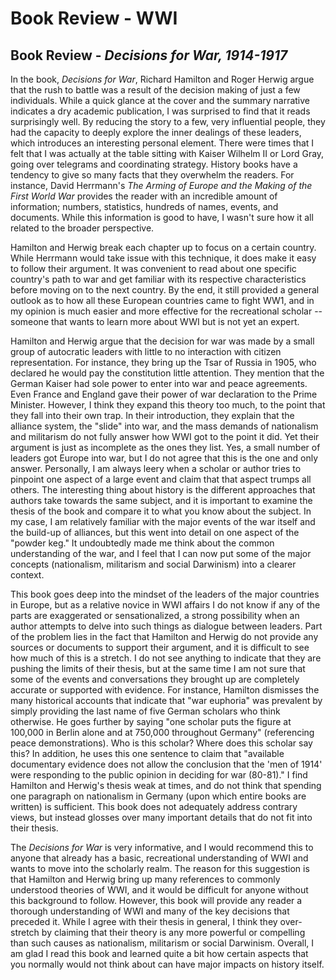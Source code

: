 # Book Review - WWI 

## Book Review - *Decisions for War, 1914-1917*

In the book, *Decisions for War*, Richard Hamilton and Roger Herwig argue that the rush to battle was a result of the decision making of just a few individuals. While a quick glance at the cover and the summary narrative indicates a dry academic publication, I was surprised to find that it reads surprisingly well. By reducing the story to a few, very influential people, they had the capacity to deeply explore the inner dealings of these leaders, which introduces an interesting personal element. There were times that I felt that I was actually at the table sitting with Kaiser Wilhelm II or Lord Gray, going over telegrams and coordinating strategy. History books have a tendency to give so many facts that they overwhelm the readers. For instance, David Herrmann's *The Arming of Europe and the Making of the First World War* provides the reader with an incredible amount of information; numbers, statistics, hundreds of names, events, and documents. While this information is good to have, I wasn't sure how it all related to the broader perspective.

Hamilton and Herwig break each chapter up to focus on a certain country. While Herrmann would take issue with this technique, it does make it easy to follow their argument. It was convenient to read about one specific country's path to war and get familiar with its respective characteristics before moving on to the next country. By the end, it still provided a general outlook as to how all these European countries came to fight WW1, and in my opinion is much easier and more effective for the recreational scholar -- someone that wants to learn more about WWI but is not yet an expert.

Hamilton and Herwig argue that the decision for war was made by a small group of autocratic leaders with little to no interaction with citizen representation. For instance, they bring up the Tsar of Russia in 1905, who declared he would pay the constitution little attention. They mention that the German Kaiser had sole power to enter into war and peace agreements. Even France and England gave their power of war declaration to the Prime Minister. However, I think they expand this theory too much, to the point that they fall into their own trap. In their introduction, they explain that the alliance system, the "slide" into war, and the mass demands of nationalism and militarism do not fully answer how WWI got to the point it did. Yet their argument is just as incomplete as the ones they list. Yes, a small number of leaders got Europe into war, but I do not agree that this is the one and only answer. Personally, I am always leery when a scholar or author tries to pinpoint one aspect of a large event and claim that that aspect trumps all others. The interesting thing about history is the different approaches that authors take towards the same subject, and it is important to examine the thesis of the book and compare it to what you know about the subject. In my case, I am relatively familiar with the major events of the war itself and the build-up of alliances, but this went into detail on one aspect of the "powder keg." It undoubtedly made me think about the common understanding of the war, and I feel that I can now put some of the major concepts (nationalism, militarism and social Darwinism) into a clearer context.

This book goes deep into the mindset of the leaders of the major countries in Europe, but as a relative novice in WWI affairs I do not know if any of the parts are exaggerated or sensationalized, a strong possibility when an author attempts to delve into such things as dialogue between leaders. Part of the problem lies in the fact that Hamilton and Herwig do not provide any sources or documents to support their argument, and it is difficult to see how much of this is a stretch. I do not see anything to indicate that they are pushing the limits of their thesis, but at the same time I am not sure that some of the events and conversations they brought up are completely accurate or supported with evidence. For instance, Hamilton dismisses the many historical accounts that indicate that "war euphoria" was prevalent by simply providing the last name of five German scholars who think otherwise. He goes further by saying "one scholar puts the figure at 100,000 in Berlin alone and at 750,000 throughout Germany" (referencing peace demonstrations). Who is this scholar? Where does this scholar say this? In addition, he uses this one sentence to claim that "available documentary evidence does not allow the conclusion that the 'men of 1914' were responding to the public opinion in deciding for war (80-81)." I find Hamilton and Herwig's thesis weak at times, and do not think that spending one paragraph on nationalism in Germany (upon which entire books are written) is sufficient. This book does not adequately address contrary views, but instead glosses over many important details that do not fit into their thesis.

The *Decisions for War* is very informative, and I would recommend this to anyone that already has a basic, recreational understanding of WWI and wants to move into the scholarly realm. The reason for this suggestion is that Hamilton and Herwig bring up many references to commonly understood theories of WWI, and it would be difficult for anyone without this background to follow. However, this book will provide any reader a thorough understanding of WWI and many of the key decisions that preceded it. While I agree with their thesis in general, I think they over-stretch by claiming that their theory is any more powerful or compelling than such causes as nationalism, militarism or social Darwinism. Overall, I am glad I read this book and learned quite a bit how certain aspects that you normally would not think about can have major impacts on history itself.
